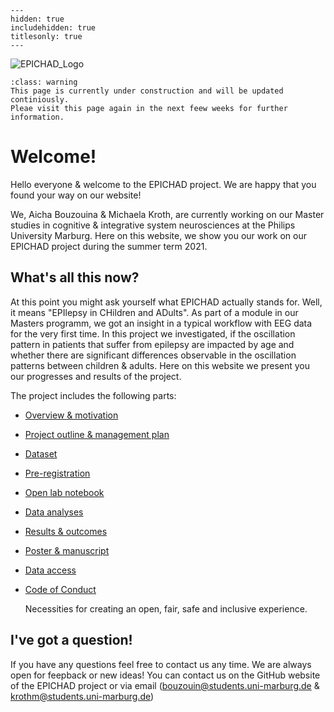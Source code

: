 
```{toctree}
---
hidden: true
includehidden: true
titlesonly: true
---
```
![EPICHAD_Logo](https://user-images.githubusercontent.com/83064474/125676180-84c14f43-eead-4410-9b2b-cc91d691820f.png)





```{admonition} About the content of this Jupyter Book
:class: warning
This page is currently under construction and will be updated continiously.
Pleae visit this page again in the next feew weeks for further information.
```


# Welcome!

Hello everyone & welcome to the EPICHAD project. We are happy that you found your way on our website!

We, Aicha Bouzouina & Michaela Kroth, are currently working on our Master studies in cognitive & integrative system neurosciences at the Philips University Marburg. Here on this website, we show you our work on our EPICHAD project during the summer term 2021.


## What's all this now?

At this point you might ask yourself what EPICHAD actually stands for. 
Well, it means "EPIlepsy in CHildren and ADults". As part of a module in our Masters programm, we got an insight in a typical workflow with EEG data for the very first time. In this project we investigated, if the oscillation pattern in patients that suffer from epilepsy are impacted by age and whether there are significant differences observable in the oscillation patterns between children & adults.
Here on this website we present you our progresses and results of the project.


The project includes the following parts:

* [Overview & motivation]()

  

* [Project outline & management plan]()

 

* [Dataset]()

  

* [Pre-registration]()

 

* [Open lab notebook]()

      
      
* [Data analyses]()

  
   
* [Results & outcomes]()

   

* [Poster & manuscript]()

   

* [Data access]()

   

* [Code of Conduct](https://g0rella.github.io/gorella_overview/CoC.html)

   Necessities for creating an open, fair, safe and inclusive experience.

## I've got a question!

If you have any questions feel free to contact us any time. We are always open for feepback or new ideas! You can contact us on the GitHub website of the EPICHAD project or via email (bouzouin@students.uni-marburg.de & krothm@students.uni-marburg.de)
